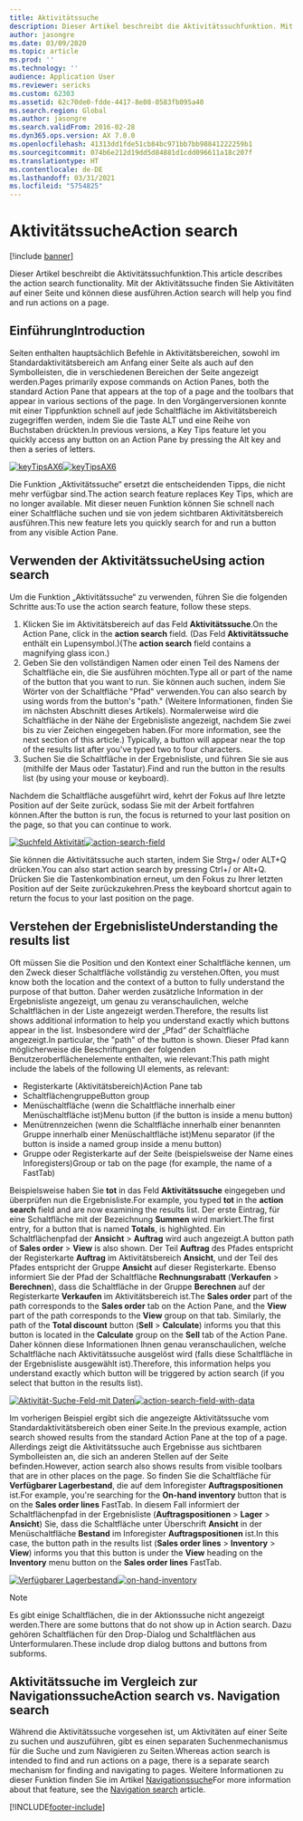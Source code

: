 ```yaml
---
title: Aktivitätssuche
description: Dieser Artikel beschreibt die Aktivitätssuchfunktion. Mit der Aktivitätssuche finden Sie Aktivitäten auf einer Seite und können diese ausführen.
author: jasongre
ms.date: 03/09/2020
ms.topic: article
ms.prod: ''
ms.technology: ''
audience: Application User
ms.reviewer: sericks
ms.custom: 62303
ms.assetid: 62c70de0-fdde-4417-8e08-0583fb095a40
ms.search.region: Global
ms.author: jasongre
ms.search.validFrom: 2016-02-28
ms.dyn365.ops.version: AX 7.0.0
ms.openlocfilehash: 41313dd1fde51cb84bc971bb7bb98841222259b1
ms.sourcegitcommit: 074b6e212d19dd5d84881d1cdd096611a18c207f
ms.translationtype: HT
ms.contentlocale: de-DE
ms.lasthandoff: 03/31/2021
ms.locfileid: "5754825"
---
```

# <a name="action-search"></a><span data-ttu-id="dd25d-104">Aktivitätssuche</span><span class="sxs-lookup"><span data-stu-id="dd25d-104">Action search</span></span>

[!include [banner](../includes/banner.md)]

<span data-ttu-id="dd25d-105">Dieser Artikel beschreibt die Aktivitätssuchfunktion.</span><span class="sxs-lookup"><span data-stu-id="dd25d-105">This article describes the action search functionality.</span></span> <span data-ttu-id="dd25d-106">Mit der Aktivitätssuche finden Sie Aktivitäten auf einer Seite und können diese ausführen.</span><span class="sxs-lookup"><span data-stu-id="dd25d-106">Action search will help you find and run actions on a page.</span></span>

## <a name="introduction"></a><span data-ttu-id="dd25d-107">Einführung</span><span class="sxs-lookup"><span data-stu-id="dd25d-107">Introduction</span></span>

<span data-ttu-id="dd25d-108">Seiten enthalten hauptsächlich Befehle in Aktivitätsbereichen, sowohl im Standardaktivitätsbereich am Anfang einer Seite als auch auf den Symbolleisten, die in verschiedenen Bereichen der Seite angezeigt werden.</span><span class="sxs-lookup"><span data-stu-id="dd25d-108">Pages primarily expose commands on Action Panes, both the standard Action Pane that appears at the top of a page and the toolbars that appear in various sections of the page.</span></span> <span data-ttu-id="dd25d-109">In den Vorgängerversionen konnte mit einer Tippfunktion schnell auf jede Schaltfläche im Aktivitätsbereich zugegriffen werden, indem Sie die Taste ALT und eine Reihe von Buchstaben drückten.</span><span class="sxs-lookup"><span data-stu-id="dd25d-109">In previous versions, a Key Tips feature let you quickly access any button on an Action Pane by pressing the Alt key and then a series of letters.</span></span>

<span data-ttu-id="dd25d-110">[![keyTipsAX6](./media/keytipsax6.png)](./media/keytipsax6.png)</span><span class="sxs-lookup"><span data-stu-id="dd25d-110">[![keyTipsAX6](./media/keytipsax6.png)](./media/keytipsax6.png)</span></span>

<span data-ttu-id="dd25d-111">Die Funktion „Aktivitätssuche“ ersetzt die entscheidenden Tipps, die nicht mehr verfügbar sind.</span><span class="sxs-lookup"><span data-stu-id="dd25d-111">The action search feature replaces Key Tips, which are no longer available.</span></span> <span data-ttu-id="dd25d-112">Mit dieser neuen Funktion können Sie schnell nach einer Schaltfläche suchen und sie von jedem sichtbaren Aktivitätsbereich ausführen.</span><span class="sxs-lookup"><span data-stu-id="dd25d-112">This new feature lets you quickly search for and run a button from any visible Action Pane.</span></span>

## <a name="using-action-search"></a><span data-ttu-id="dd25d-113">Verwenden der Aktivitätssuche</span><span class="sxs-lookup"><span data-stu-id="dd25d-113">Using action search</span></span>

<span data-ttu-id="dd25d-114">Um die Funktion „Aktivitätssuche“ zu verwenden, führen Sie die folgenden Schritte aus:</span><span class="sxs-lookup"><span data-stu-id="dd25d-114">To use the action search feature, follow these steps.</span></span>

1. <span data-ttu-id="dd25d-115">Klicken Sie im Aktivitätsbereich auf das Feld **Aktivitätssuche**.</span><span class="sxs-lookup"><span data-stu-id="dd25d-115">On the Action Pane, click in the **action search** field.</span></span> <span data-ttu-id="dd25d-116">(Das Feld **Aktivitätssuche** enthält ein Lupensymbol.)</span><span class="sxs-lookup"><span data-stu-id="dd25d-116">(The **action search** field contains a magnifying glass icon.)</span></span>
2. <span data-ttu-id="dd25d-117">Geben Sie den vollständigen Namen oder einen Teil des Namens der Schaltfläche ein, die Sie ausführen möchten.</span><span class="sxs-lookup"><span data-stu-id="dd25d-117">Type all or part of the name of the button that you want to run.</span></span> <span data-ttu-id="dd25d-118">Sie können auch suchen, indem Sie Wörter von der Schaltfläche "Pfad" verwenden.</span><span class="sxs-lookup"><span data-stu-id="dd25d-118">You can also search by using words from the button's "path."</span></span> <span data-ttu-id="dd25d-119">(Weitere Informationen, finden Sie im nächsten Abschnitt dieses Artikels). Normalerweise wird die Schaltfläche in der Nähe der Ergebnisliste angezeigt, nachdem Sie zwei bis zu vier Zeichen eingegeben haben.</span><span class="sxs-lookup"><span data-stu-id="dd25d-119">(For more information, see the next section of this article.) Typically, a button will appear near the top of the results list after you've typed two to four characters.</span></span>
3. <span data-ttu-id="dd25d-120">Suchen Sie die Schaltfläche in der Ergebnisliste, und führen Sie sie aus (mithilfe der Maus oder Tastatur).</span><span class="sxs-lookup"><span data-stu-id="dd25d-120">Find and run the button in the results list (by using your mouse or keyboard).</span></span>

<span data-ttu-id="dd25d-121">Nachdem die Schaltfläche ausgeführt wird, kehrt der Fokus auf Ihre letzte Position auf der Seite zurück, sodass Sie mit der Arbeit fortfahren können.</span><span class="sxs-lookup"><span data-stu-id="dd25d-121">After the button is run, the focus is returned to your last position on the page, so that you can continue to work.</span></span>

<span data-ttu-id="dd25d-122">[![Suchfeld Aktivität](./media/action-search-field.png)](./media/action-search-field.png)</span><span class="sxs-lookup"><span data-stu-id="dd25d-122">[![action-search-field](./media/action-search-field.png)](./media/action-search-field.png)</span></span>

<span data-ttu-id="dd25d-123">Sie können die Aktivitätssuche auch starten, indem Sie Strg+/ oder ALT+Q drücken.</span><span class="sxs-lookup"><span data-stu-id="dd25d-123">You can also start action search by pressing Ctrl+/ or Alt+Q.</span></span> <span data-ttu-id="dd25d-124">Drücken Sie die Tastenkombination erneut, um den Fokus zu Ihrer letzten Position auf der Seite zurückzukehren.</span><span class="sxs-lookup"><span data-stu-id="dd25d-124">Press the keyboard shortcut again to return the focus to your last position on the page.</span></span>

## <a name="understanding-the-results-list"></a><span data-ttu-id="dd25d-125">Verstehen der Ergebnisliste</span><span class="sxs-lookup"><span data-stu-id="dd25d-125">Understanding the results list</span></span>

<span data-ttu-id="dd25d-126">Oft müssen Sie die Position und den Kontext einer Schaltfläche kennen, um den Zweck dieser Schaltfläche vollständig zu verstehen.</span><span class="sxs-lookup"><span data-stu-id="dd25d-126">Often, you must know both the location and the context of a button to fully understand the purpose of that button.</span></span> <span data-ttu-id="dd25d-127">Daher werden zusätzliche Information in der Ergebnisliste angezeigt, um genau zu veranschaulichen, welche Schaltflächen in der Liste angezeigt werden.</span><span class="sxs-lookup"><span data-stu-id="dd25d-127">Therefore, the results list shows additional information to help you understand exactly which buttons appear in the list.</span></span> <span data-ttu-id="dd25d-128">Insbesondere wird der „Pfad“ der Schaltfläche angezeigt.</span><span class="sxs-lookup"><span data-stu-id="dd25d-128">In particular, the "path" of the button is shown.</span></span> <span data-ttu-id="dd25d-129">Dieser Pfad kann möglicherweise die Beschriftungen der folgenden Benutzeroberflächenelemente enthalten, wie relevant:</span><span class="sxs-lookup"><span data-stu-id="dd25d-129">This path might include the labels of the following UI elements, as relevant:</span></span>

- <span data-ttu-id="dd25d-130">Registerkarte (Aktivitätsbereich)</span><span class="sxs-lookup"><span data-stu-id="dd25d-130">Action Pane tab</span></span>
- <span data-ttu-id="dd25d-131">Schaltflächengruppe</span><span class="sxs-lookup"><span data-stu-id="dd25d-131">Button group</span></span>
- <span data-ttu-id="dd25d-132">Menüschaltfläche (wenn die Schaltfläche innerhalb einer Menüschaltfläche ist)</span><span class="sxs-lookup"><span data-stu-id="dd25d-132">Menu button (if the button is inside a menu button)</span></span>
- <span data-ttu-id="dd25d-133">Menütrennzeichen (wenn die Schaltfläche innerhalb einer benannten Gruppe innerhalb einer Menüschaltfläche ist)</span><span class="sxs-lookup"><span data-stu-id="dd25d-133">Menu separator (if the button is inside a named group inside a menu button)</span></span>
- <span data-ttu-id="dd25d-134">Gruppe oder Registerkarte auf der Seite (beispielsweise der Name eines Inforegisters)</span><span class="sxs-lookup"><span data-stu-id="dd25d-134">Group or tab on the page (for example, the name of a FastTab)</span></span>

<span data-ttu-id="dd25d-135">Beispielsweise haben Sie **tot** in das Feld **Aktivitätssuche** eingegeben und überprüfen nun die Ergebnisliste.</span><span class="sxs-lookup"><span data-stu-id="dd25d-135">For example, you typed **tot** in the **action search** field and are now examining the results list.</span></span> <span data-ttu-id="dd25d-136">Der erste Eintrag, für eine Schaltfläche mit der Bezeichnung **Summen** wird markiert.</span><span class="sxs-lookup"><span data-stu-id="dd25d-136">The first entry, for a button that is named **Totals**, is highlighted.</span></span> <span data-ttu-id="dd25d-137">Ein Schaltflächenpfad der **Ansicht** &gt; **Auftrag** wird auch angezeigt.</span><span class="sxs-lookup"><span data-stu-id="dd25d-137">A button path of **Sales order** &gt; **View** is also shown.</span></span> <span data-ttu-id="dd25d-138">Der Teil **Auftrag** des Pfades entspricht der Registerkarte **Auftrag** im Aktivitätsbereich **Ansicht**, und der Teil des Pfades entspricht der Gruppe **Ansicht** auf dieser Registerkarte. Ebenso informiert Sie der Pfad der Schaltfläche **Rechnungsrabatt** (**Verkaufen** &gt; **Berechnen**), dass die Schaltfläche in der Gruppe **Berechnen** auf der Registerkarte **Verkaufen** im Aktivitätsbereich ist.</span><span class="sxs-lookup"><span data-stu-id="dd25d-138">The **Sales order** part of the path corresponds to the **Sales order** tab on the Action Pane, and the **View** part of the path corresponds to the **View** group on that tab. Similarly, the path of the **Total discount** button (**Sell** &gt; **Calculate**) informs you that this button is located in the **Calculate** group on the **Sell** tab of the Action Pane.</span></span> <span data-ttu-id="dd25d-139">Daher können diese Informationen Ihnen genau veranschaulichen, welche Schaltfläche nach Aktivitätssuche ausgelöst wird (falls diese Schaltfläche in der Ergebnisliste ausgewählt ist).</span><span class="sxs-lookup"><span data-stu-id="dd25d-139">Therefore, this information helps you understand exactly which button will be triggered by action search (if you select that button in the results list).</span></span>

<span data-ttu-id="dd25d-140">[![Aktivität-Suche-Feld-mit Daten](./media/action-search-field-with-data.png)](./media/action-search-field-with-data.png)</span><span class="sxs-lookup"><span data-stu-id="dd25d-140">[![action-search-field-with-data](./media/action-search-field-with-data.png)](./media/action-search-field-with-data.png)</span></span>

<span data-ttu-id="dd25d-141">Im vorherigen Beispiel ergibt sich die angezeigte Aktivitätssuche vom Standardaktivitätsbereich oben einer Seite.</span><span class="sxs-lookup"><span data-stu-id="dd25d-141">In the previous example, action search showed results from the standard Action Pane at the top of a page.</span></span> <span data-ttu-id="dd25d-142">Allerdings zeigt die Aktivitätssuche auch Ergebnisse aus sichtbaren Symbolleisten an, die sich an anderen Stellen auf der Seite befinden.</span><span class="sxs-lookup"><span data-stu-id="dd25d-142">However, action search also shows results from visible toolbars that are in other places on the page.</span></span> <span data-ttu-id="dd25d-143">So finden Sie die Schaltfläche für **Verfügbarer Lagerbestand**, die auf dem Inforegister **Auftragspositionen** ist.</span><span class="sxs-lookup"><span data-stu-id="dd25d-143">For example, you're searching for the **On-hand inventory** button that is on the **Sales order lines** FastTab.</span></span> <span data-ttu-id="dd25d-144">In diesem Fall informiert der Schaltflächenpfad in der Ergebnisliste (**Auftragspositionen** &gt; **Lager** &gt; **Ansicht**) Sie, dass die Schaltfläche unter Überschrift **Ansicht** in der Menüschaltfläche **Bestand** im Inforegister **Auftragspositionen** ist.</span><span class="sxs-lookup"><span data-stu-id="dd25d-144">In this case, the button path in the results list (**Sales order lines** &gt; **Inventory** &gt; **View**) informs you that this button is under the **View** heading on the **Inventory** menu button on the **Sales order lines** FastTab.</span></span>

<span data-ttu-id="dd25d-145">[![Verfügbarer Lagerbestand](./media/on-hand-inventory.png)](./media/on-hand-inventory.png)</span><span class="sxs-lookup"><span data-stu-id="dd25d-145">[![on-hand-inventory](./media/on-hand-inventory.png)](./media/on-hand-inventory.png)</span></span>

> [!NOTE]
> <span data-ttu-id="dd25d-146">Es gibt einige Schaltflächen, die in der Aktionssuche nicht angezeigt werden.</span><span class="sxs-lookup"><span data-stu-id="dd25d-146">There are some buttons that do not show up in Action search.</span></span> <span data-ttu-id="dd25d-147">Dazu gehören Schaltflächen für den Drop-Dialog und Schaltflächen aus Unterformularen.</span><span class="sxs-lookup"><span data-stu-id="dd25d-147">These include drop dialog buttons and buttons from subforms.</span></span> 

## <a name="action-search-vs-navigation-search"></a><span data-ttu-id="dd25d-148">Aktivitätssuche im Vergleich zur Navigationssuche</span><span class="sxs-lookup"><span data-stu-id="dd25d-148">Action search vs. Navigation search</span></span>

<span data-ttu-id="dd25d-149">Während die Aktivitätssuche vorgesehen ist, um Aktivitäten auf einer Seite zu suchen und auszuführen, gibt es einen separaten Suchenmechanismus für die Suche und zum Navigieren zu Seiten.</span><span class="sxs-lookup"><span data-stu-id="dd25d-149">Whereas action search is intended to find and run actions on a page, there is a separate search mechanism for finding and navigating to pages.</span></span> <span data-ttu-id="dd25d-150">Weitere Informationen zu dieser Funktion finden Sie im Artikel [Navigationssuche](navigation-search.md)</span><span class="sxs-lookup"><span data-stu-id="dd25d-150">For more information about that feature, see the [Navigation search](navigation-search.md) article.</span></span>


[!INCLUDE[footer-include](../../../includes/footer-banner.md)]